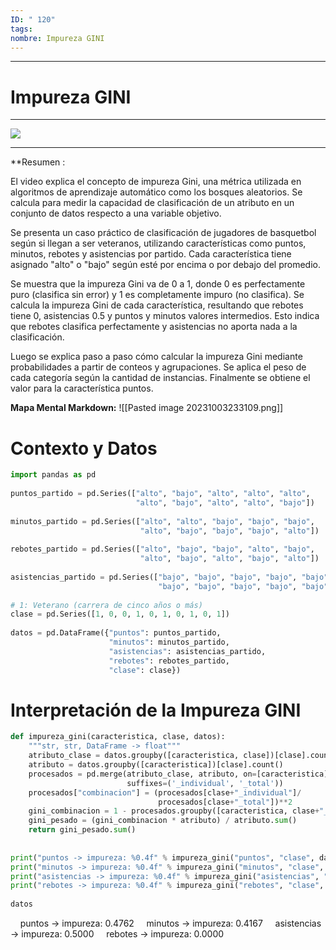 ```yaml
---
ID: " 120"
tags: 
nombre: Impureza GINI
---
```

___
# Impureza GINI
___
![](https://www.youtube.com/watch?v=PFn31_hzQ2Y&ab_channel=C%C3%B3digoM%C3%A1quina)
___

**Resumen :

El video explica el concepto de impureza Gini, una métrica utilizada en algoritmos de aprendizaje automático como los bosques aleatorios. Se calcula para medir la capacidad de clasificación de un atributo en un conjunto de datos respecto a una variable objetivo. 

Se presenta un caso práctico de clasificación de jugadores de basquetbol según si llegan a ser veteranos, utilizando características como puntos, minutos, rebotes y asistencias por partido. Cada característica tiene asignado "alto" o "bajo" según esté por encima o por debajo del promedio.

Se muestra que la impureza Gini va de 0 a 1, donde 0 es perfectamente puro (clasifica sin error) y 1 es completamente impuro (no clasifica). Se calcula la impureza Gini de cada característica, resultando que rebotes tiene 0, asistencias 0.5 y puntos y minutos valores intermedios. Esto indica que rebotes clasifica perfectamente y asistencias no aporta nada a la clasificación.

Luego se explica paso a paso cómo calcular la impureza Gini mediante probabilidades a partir de conteos y agrupaciones. Se aplica el peso de cada categoría según la cantidad de instancias. Finalmente se obtiene el valor para la característica puntos.

**Mapa Mental Markdown:**
![[Pasted image 20231003233109.png]] 


# Contexto y Datos

```python
import pandas as pd
  
puntos_partido = pd.Series(["alto", "bajo", "alto", "alto", "alto",
                            "alto", "bajo", "alto", "alto", "bajo"])
  
minutos_partido = pd.Series(["alto", "alto", "bajo", "bajo", "bajo",
                             "alto", "bajo", "bajo", "bajo", "alto"])
  
rebotes_partido = pd.Series(["alto", "bajo", "bajo", "alto", "bajo",
                             "alto", "bajo", "alto", "bajo", "alto"])
  
asistencias_partido = pd.Series(["bajo", "bajo", "bajo", "bajo", "bajo",
                                 "bajo", "bajo", "bajo", "bajo", "bajo"])
  
# 1: Veterano (carrera de cinco años o más)
clase = pd.Series([1, 0, 0, 1, 0, 1, 0, 1, 0, 1])
  
datos = pd.DataFrame({"puntos": puntos_partido,
                      "minutos": minutos_partido,
                      "asistencias": asistencias_partido,
                      "rebotes": rebotes_partido,                      
                      "clase": clase})
```


# Interpretación de la Impureza GINI



```python
def impureza_gini(caracteristica, clase, datos):
    """str, str, DataFrame -> float"""    
    atributo_clase = datos.groupby([caracteristica, clase])[clase].count()
    atributo = datos.groupby([caracteristica])[clase].count()
    procesados = pd.merge(atributo_clase, atributo, on=[caracteristica],
                          suffixes=('_individual', '_total'))
    procesados["combinacion"] = (procesados[clase+"_individual"]/
                                 procesados[clase+"_total"])**2
    gini_combinacion = 1 - procesados.groupby([caracteristica, clase+"_total"])["combinacion"].sum()
    gini_pesado = (gini_combinacion * atributo) / atributo.sum()
    return gini_pesado.sum()
  
  
print("puntos -> impureza: %0.4f" % impureza_gini("puntos", "clase", datos))
print("minutos -> impureza: %0.4f" % impureza_gini("minutos", "clase", datos))
print("asistencias -> impureza: %0.4f" % impureza_gini("asistencias", "clase", datos))
print("rebotes -> impureza: %0.4f" % impureza_gini("rebotes", "clase", datos))
  
datos
```

  
    puntos -> impureza: 0.4762
    minutos -> impureza: 0.4167
    asistencias -> impureza: 0.5000
    rebotes -> impureza: 0.0000
  
<div>

<style scoped>

    .dataframe tbody tr th:only-of-type {

        vertical-align: middle;

    }

  

    .dataframe tbody tr th {

        vertical-align: top;

    }

  

    .dataframe thead th {

        text-align: right;

    }

</style>

<table border="1" class="dataframe">

  <thead>

    <tr style="text-align: right;">

      <th></th>

      <th>puntos</th>

      <th>minutos</th>

      <th>asistencias</th>

      <th>rebotes</th>

      <th>clase</th>

    </tr>

  </thead>

  <tbody>

    <tr>

      <th>0</th>

      <td>alto</td>

      <td>alto</td>

      <td>bajo</td>

      <td>alto</td>

      <td>1</td>

    </tr>

    <tr>

      <th>1</th>

      <td>bajo</td>

      <td>alto</td>

      <td>bajo</td>

      <td>bajo</td>

      <td>0</td>

    </tr>

    <tr>

      <th>2</th>

      <td>alto</td>

      <td>bajo</td>

      <td>bajo</td>

      <td>bajo</td>

      <td>0</td>

    </tr>

    <tr>

      <th>3</th>

      <td>alto</td>

      <td>bajo</td>

      <td>bajo</td>

      <td>alto</td>

      <td>1</td>

    </tr>

    <tr>

      <th>4</th>

      <td>alto</td>

      <td>bajo</td>

      <td>bajo</td>

      <td>bajo</td>

      <td>0</td>

    </tr>

    <tr>

      <th>5</th>

      <td>alto</td>

      <td>alto</td>

      <td>bajo</td>

      <td>alto</td>

      <td>1</td>

    </tr>

    <tr>

      <th>6</th>

      <td>bajo</td>

      <td>bajo</td>

      <td>bajo</td>

      <td>bajo</td>

      <td>0</td>

    </tr>

    <tr>

      <th>7</th>

      <td>alto</td>

      <td>bajo</td>

      <td>bajo</td>

      <td>alto</td>

      <td>1</td>

    </tr>

    <tr>

      <th>8</th>

      <td>alto</td>

      <td>bajo</td>

      <td>bajo</td>

      <td>bajo</td>

      <td>0</td>

    </tr>

    <tr>

      <th>9</th>

      <td>bajo</td>

      <td>alto</td>

      <td>bajo</td>

      <td>alto</td>

      <td>1</td>

    </tr>

  </tbody>

</table>

</div>

  
# Impureza del atributo 'puntos'

```python
# Cuántos jugadores por categoría de puntos y por clase (novato o veterano)
puntos_y_clase = datos.groupby(["puntos", "clase"])["clase"].count()
  
print("\n\nJUGADORES POR PUNTOS Y CLASE\n\n", puntos_y_clase)
  
# Cuántos jugadores por categoría de puntos
puntos = datos.groupby(["puntos"])["clase"].count()
  
print("\n\nJUGADORES POR PUNTOS\n\n", puntos)
  
# Unir ambas series de datos para procesamiento posterior
jugadores = pd.merge(
    puntos_y_clase,
    puntos,
    on=["puntos"],
    suffixes=('_indivual', '_total'))
  
print("\n\nUNION\n\n", jugadores)
```
  
    JUGADORES POR PUNTOS Y CLASE
     puntos  clase
    alto    0        3
            1        4
    bajo    0        2
            1        1
            
    Name: clase, dtype: int64
    JUGADORES POR PUNTOS
     puntos
    alto    7
    bajo    3
    Name: clase, dtype: int64
    UNION
    
             clase_indivual  clase_total
    puntos                            
    alto                 3            7
    alto                 4            7
    bajo                 2            3
    bajo                 1            3

  

# Cálculo de la Impureza GINI para 'puntos'

```python
# Probabilidad para cada categoría de puntos con respecto a la clase
jugadores["combinaciones"] = (jugadores["clase_indivual"]/jugadores["clase_total"])**2
print(jugadores)
  
# Impureza gini para cada combinación
gini_por_combinacion = 1 - jugadores.groupby(["puntos", "clase_total"])["combinaciones"].sum()
print("\n\n",gini_por_combinacion)
  
# Impureza gini para cada combinación con pesos
gini_con_peso_por_combinacion = (gini_por_combinacion * puntos) / puntos.sum()
print("\n\n", gini_con_peso_por_combinacion)
print("\n", gini_con_peso_por_combinacion.sum())
```

  
            clase_indivual  clase_total  combinaciones
    puntos                                            
    alto                 3            7       0.183673
    alto                 4            7       0.326531
    bajo                 2            3       0.444444
    bajo                 1            3       0.111111

     puntos  clase_total
    alto    7              0.489796
    bajo    3              0.444444
    Name: combinaciones, dtype: float64
    
     puntos  clase_total
    alto    7              0.342857
    bajo    3              0.133333
    dtype: float64
     0.4761904761904763

  

___

%%
tags: #pagmachine_learning #python   

Vínculos: [[000-Menú Machine Learning 📃|Menú Machine Learning 📃]] 
%%